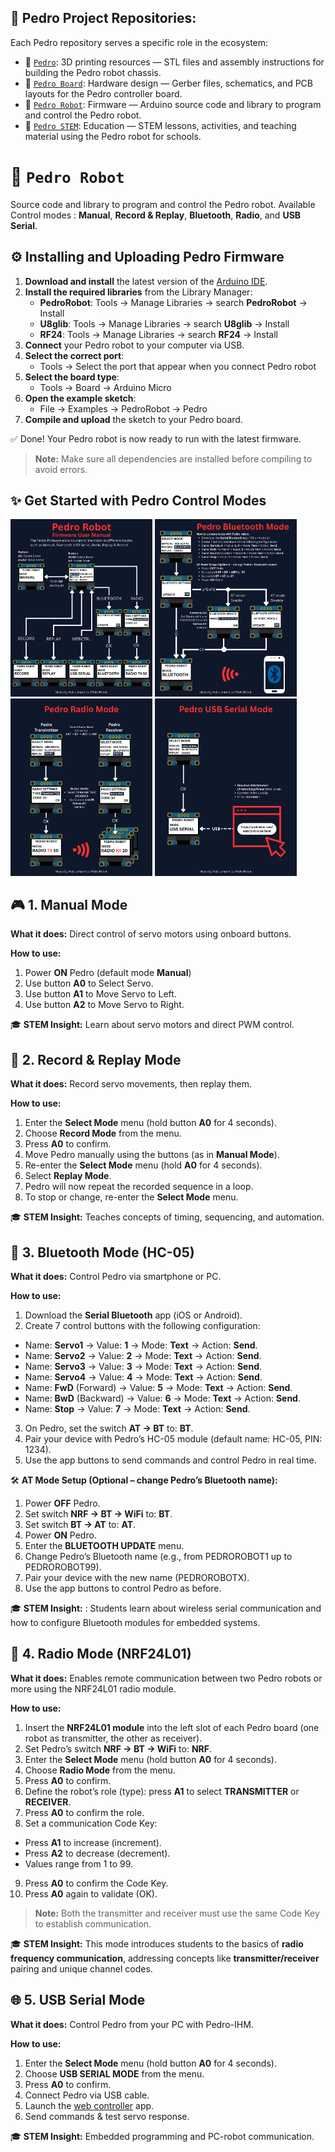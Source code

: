## 🚀 Pedro Project Repositories: 
Each Pedro repository serves a specific role in the ecosystem:

* 📂 [`Pedro`](https://github.com/almtzr/Pedro): 3D printing resources — STL files and assembly instructions for building the Pedro robot chassis.
* 📂 [`Pedro Board`](https://github.com/almtzr/PedroBoard): Hardware design — Gerber files, schematics, and PCB layouts for the Pedro controller board.
* 📂 [`Pedro Robot`](https://github.com/almtzr/PedroRobot): Firmware — Arduino source code and library to program and control the Pedro robot.
* 📂 [`Pedro STEM`](https://github.com/almtzr/PedroSTEM): Education — STEM lessons, activities, and teaching material using the Pedro robot for schools.

# 📂 `Pedro Robot`

Source code and library to program and control the Pedro robot.
Available Control modes : **Manual**, **Record & Replay**, **Bluetooth**, **Radio**, and **USB Serial**.

## ⚙️ Installing and Uploading Pedro Firmware

1. **Download and install** the latest version of the [Arduino IDE](https://www.arduino.cc/en/software).
2. **Install the required libraries** from the Library Manager:
   * **PedroRobot**: Tools → Manage Libraries → search **PedroRobot** → Install
   * **U8glib**: Tools → Manage Libraries → search **U8glib** → Install
   * **RF24**: Tools → Manage Libraries → search **RF24** → Install
3. **Connect** your Pedro robot to your computer via USB.
4. **Select the correct port**:
   * Tools → Select the port that appear when you connect Pedro robot
5. **Select the board type**:
   * Tools → Board → Arduino Micro
6. **Open the example sketch**:
   * File → Examples → PedroRobot → Pedro
7. **Compile and upload** the sketch to your Pedro board.

✅ Done!
Your Pedro robot is now ready to run with the latest firmware.

> **Note:** Make sure all dependencies are installed before compiling to avoid errors.

## ✨ Get Started with Pedro Control Modes

<div align="left">
    <img src="img/1.png" width="45%">
    <img src="img/2.png" width="45%">
</div>
<div align="left">
    <img src="img/3.png" width="45%">
    <img src="img/4.png" width="45%">
</div>

## 🎮 1. Manual Mode

**What it does:** Direct control of servo motors using onboard buttons.

**How to use:**

1. Power **ON** Pedro (default mode **Manual**)
2. Use button **A0** to Select Servo.
3. Use button **A1** to Move Servo to Left.
4. Use button **A2** to Move Servo to Right.

🎓 **STEM Insight:** Learn about servo motors and direct PWM control.

## 🎥 2. Record & Replay Mode

**What it does:** Record servo movements, then replay them.

**How to use:**

1. Enter the **Select Mode** menu (hold button **A0** for 4 seconds).
2. Choose **Record Mode** from the menu.
3. Press **A0** to confirm.
4. Move Pedro manually using the buttons (as in **Manual Mode**).
5. Re-enter the **Select Mode** menu (hold **A0** for 4 seconds).
6. Select **Replay Mode**.
7. Pedro will now repeat the recorded sequence in a loop.
8. To stop or change, re-enter the **Select Mode** menu.

🎓 **STEM Insight:** Teaches concepts of timing, sequencing, and automation.

## 📶 3. Bluetooth Mode (HC-05)

**What it does:** Control Pedro via smartphone or PC.

**How to use:**

1. Download the **Serial Bluetooth** app (iOS or Android).
2. Create 7 control buttons with the following configuration:
* Name: **Servo1** → Value: **1** → Mode: **Text** → Action: **Send**.
* Name: **Servo2** → Value: **2** → Mode: **Text** → Action: **Send**.
* Name: **Servo3** → Value: **3** → Mode: **Text** → Action: **Send**.
* Name: **Servo4** → Value: **4** → Mode: **Text** → Action: **Send**.
* Name: **FwD** (Forward) → Value: **5** → Mode: **Text** → Action: **Send**.
* Name: **BwD** (Backward) → Value: **6** → Mode: **Text** → Action: **Send**.
* Name: **Stop** → Value: **7** → Mode: **Text** → Action: **Send**.
3. On Pedro, set the switch **AT → BT** to: **BT**.
4. Pair your device with Pedro’s HC-05 module (default name: HC-05, PIN: 1234).
5. Use the app buttons to send commands and control Pedro in real time.

🛠️ **AT Mode Setup (Optional – change Pedro’s Bluetooth name):**

1. Power **OFF** Pedro.
2. Set switch **NRF → BT → WiFi** to: **BT**.
3. Set switch **BT → AT** to: **AT**.
4. Power **ON** Pedro.
5. Enter the **BLUETOOTH UPDATE** menu.
6. Change Pedro’s Bluetooth name (e.g., from PEDROROBOT1 up to PEDROROBOT99).
7. Pair your device with the new name (PEDROROBOTX).
8. Use the app buttons to control Pedro as before.

🎓 **STEM Insight:** : Students learn about wireless serial communication and how to configure Bluetooth modules for embedded systems.

## 📡 4. Radio Mode (NRF24L01)

**What it does:** Enables remote communication between two Pedro robots or more using the NRF24L01 radio module.

**How to use:**

1. Insert the **NRF24L01 module** into the left slot of each Pedro board (one robot as transmitter, the other as receiver).
2. Set Pedro’s switch **NRF → BT → WiFi** to: **NRF**.
3. Enter the **Select Mode** menu (hold button **A0** for 4 seconds).
4. Choose **Radio Mode** from the menu.
5. Press **A0** to confirm.
6. Define the robot’s role (type): press **A1** to select **TRANSMITTER** or **RECEIVER**.
7. Press **A0** to confirm the role.
8. Set a communication Code Key:
* Press **A1** to increase (increment).
* Press **A2** to decrease (decrement).
* Values range from 1 to 99.
9. Press **A0** to confirm the Code Key.
10. Press **A0** again to validate (OK).

> **Note:** Both the transmitter and receiver must use the same Code Key to establish communication. 

🎓 **STEM Insight:** This mode introduces students to the basics of **radio frequency communication**, addressing concepts like **transmitter/receiver** pairing and unique channel codes.

## 🌐 5. USB Serial Mode

**What it does:** Control Pedro from your PC with Pedro-IHM.

**How to use:**

1. Enter the **Select Mode** menu (hold button **A0** for 4 seconds).
2. Choose **USB SERIAL MODE** from the menu.
3. Press **A0** to confirm.
4. Connect Pedro via USB cable.
5. Launch the [web controller](https://www.pedrobot.com/webController.html) app.
6. Send commands & test servo response.

🎓 **STEM Insight:** Embedded programming and PC-robot communication.

